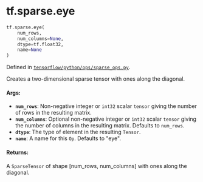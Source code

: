 <div itemscope itemtype="http://developers.google.com/ReferenceObject">
<meta itemprop="name" content="tf.sparse.eye" />
<meta itemprop="path" content="Stable" />
</div>

# tf.sparse.eye

``` python
tf.sparse.eye(
    num_rows,
    num_columns=None,
    dtype=tf.float32,
    name=None
)
```



Defined in [`tensorflow/python/ops/sparse_ops.py`](/code/stable/tensorflow/python/ops/sparse_ops.py).

Creates a two-dimensional sparse tensor with ones along the diagonal.

#### Args:

* <b>`num_rows`</b>: Non-negative integer or `int32` scalar `tensor` giving the number
    of rows in the resulting matrix.
* <b>`num_columns`</b>: Optional non-negative integer or `int32` scalar `tensor` giving
    the number of columns in the resulting matrix. Defaults to `num_rows`.
* <b>`dtype`</b>: The type of element in the resulting `Tensor`.
* <b>`name`</b>: A name for this `Op`. Defaults to "eye".


#### Returns:

A `SparseTensor` of shape [num_rows, num_columns] with ones along the
diagonal.